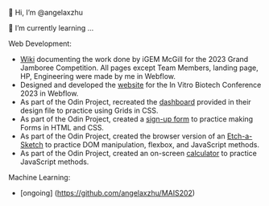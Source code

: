 👋 Hi, I’m @angelaxzhu 

🌱 I’m currently learning ...

Web Development: 
- [Wiki](https://2023.igem.wiki/mcgill/#patient) documenting the work done by iGEM McGill for the 2023 Grand Jamboree Competition. All pages except Team Members, landing page, HP, Engineering were made by me in Webflow.
- Designed and developed the [website](https://in-vitro-conference.webflow.io/) for the In Vitro Biotech Conference 2023 in Webflow. 
- As part of the Odin Project, recreated the [dashboard](https://angiexz.github.io/admin-dashboard/) provided in their design file to practice using Grids in CSS.
- As part of the Odin Project, created a [sign-up form](https://angiexz.github.io/form/) to practice making Forms in HTML and CSS.
- As part of the Odin Project, created the browser version of an [Etch-a-Sketch](https://angiexz.github.io/etch_and_sketch/) to practice DOM manipulation, flexbox, and JavaScript methods. 
- As part of the Odin Project, created an on-screen [calculator](https://angiexz.github.io/calculator/) to practice JavaScript methods.

Machine Learning: 
- [ongoing] (https://github.com/angelaxzhu/MAIS202)


<!---
angelaxzhu/angelaxzhu is a ✨ special ✨ repository because its `README.md` (this file) appears on your GitHub profile.
You can click the Preview link to take a look at your changes.
--->
